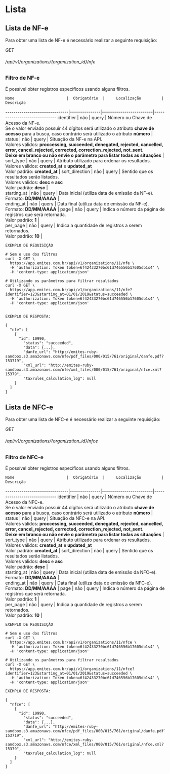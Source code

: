 # Lista

## Lista de NF-e  

Para obter uma lista de NF-e é necessário realizar a seguinte requisição:  


<div class="api-endpoint">
  <div class="endpoint-data">
    <i class="label label-get">GET</i>
    <h6>/api/v1/organizations/{organization_id}/nfe</h6>
  </div>
</div>

### Filtro de NF-e  

É possível obter registros específicos usando alguns filtros.

    Nome                       |  Obrigatório  |     Localização         |    Descrição         
-------------------------------|---------------|-------------------------|------------------------------
    identifier                 |  não          |  query                  |   Número ou Chave de Acesso da NF-e. <br>Se o valor enviado possuir 44 dígitos será utilizado o atributo **chave de acesso** para a busca, caso contrário será utilizado o atributo **número**          |
    status                     |  não          |  query                  |   Situação da NF-e na API.<br>Valores válidos: **proccessing, succeeded, denegated, rejected, cancelled, error, cancel_rejected, corrected, correction_rejected, not_sent**.<br> **Deixe em branco ou não envie o parâmetro para listar todas as situações**          |
    sort_type                  |  não          |  query                  |   Atributo utilizado para ordenar os resultados. <br> Valores válidos: **created_at** e **updated_at**<br>Valor padrão: **created_at**         |
    sort_direction             |  não          |  query                  |   Sentido que os resultados serão listados.<br> Valores válidos: **desc** e **asc**<br>Valor padrão: **desc**                |  
    starting_at                |  não          |  query                  |   Data inicial (utiliza data de emissão da NF-e).<br>Formato: **DD/MM/AAAA**          |  
    ending_at                  |  não          |  query                  |   Data final (utiliza data de emissão da NF-e).<br>Formato: **DD/MM/AAAA**          |
    page                       |  não          |  query                  |   Indica o número da página de registros que será retornada.<br>Valor padrão: **1**          |  
    per_page                   |  não          |  query                  |   Indica a quantidade de registros a serem retornados.<br>Valor padrão: **10**       |

```shell
EXEMPLO DE REQUISIÇÃO

# Sem o uso dos filtros
curl -X GET \
  https://app.emites.com.br/api/v1/organizations/11/nfe \
  -H 'authorization: Token token=6f42433270bc61d746556b17605db1s4' \
  -H 'content-type: application/json'

# Utilizando os parâmetros para filtrar resultados
curl -X GET \
  https://app.emites.com.br/api/v1/organizations/11/nfe?identifier=123&starting_at=01/01/2019&status=succeeded \
  -H 'authorization: Token token=6f42433270bc61d746556b17605db1s4' \
  -H 'content-type: application/json'


EXEMPLO DE RESPOSTA:

{
  "nfe": [
    {
      "id": 10990,
        "status": "succeeded",
        "data": {...},
        "danfe_url": "http://emites-ruby-sandbox.s3.amazonaws.com/nfe/pdf_files/000/015/761/original/danfe.pdf?153719",
        "xml_url": "http://emites-ruby-sandbox.s3.amazonaws.com/nfe/xml_files/000/015/761/original/nfce.xml?15379",
        "taxrules_calculation_log": null
    }
  ]
}
```

## Lista de NFC-e  

Para obter uma lista de NFC-e é necessário realizar a seguinte requisição:  


<div class="api-endpoint">
  <div class="endpoint-data">
    <i class="label label-get">GET</i>
    <h6>/api/v1/organizations/{organization_id}/nfce</h6>
  </div>
</div>

### Filtro de NFC-e  

É possível obter registros específicos usando alguns filtros.

    Nome                       |  Obrigatório  |     Localização         |    Descrição         
-------------------------------|---------------|-------------------------|------------------------------
    identifier                 |  não          |  query                  |   Número ou Chave de Acesso da NFC-e. <br>Se o valor enviado possuir 44 dígitos será utilizado o atributo **chave de acesso** para a busca, caso contrário será utilizado o atributo **número**          |
    status                     |  não          |  query                  |   Situação da NFC-e na API.<br>Valores válidos: **proccessing, succeeded, denegated, rejected, cancelled, error, cancel_rejected, corrected, correction_rejected, not_sent**.<br> **Deixe em branco ou não envie o parâmetro para listar todas as situações**          |
    sort_type                  |  não          |  query                  |   Atributo utilizado para ordenar os resultados. <br> Valores válidos: **created_at** e **updated_at**<br>Valor padrão: **created_at**         |
    sort_direction             |  não          |  query                  |   Sentido que os resultados serão listados.<br> Valores válidos: **desc** e **asc**<br>Valor padrão: **desc**                |  
    starting_at                |  não          |  query                  |   Data inicial (utiliza data de emissão da NFC-e).<br>Formato: **DD/MM/AAAA**          |  
    ending_at                  |  não          |  query                  |   Data final (utiliza data de emissão da NFC-e).<br>Formato: **DD/MM/AAAA**          |
    page                       |  não          |  query                  |   Indica o número da página de registros que será retornada.<br>Valor padrão: **1**          |  
    per_page                   |  não          |  query                  |   Indica a quantidade de registros a serem retornados.<br>Valor padrão: **10**       |

```shell
EXEMPLO DE REQUISIÇÃO

# Sem o uso dos filtros
curl -X GET \
  https://app.emites.com.br/api/v1/organizations/11/nfce \
  -H 'authorization: Token token=6f42433270bc61d746556b17605db1s4' \
  -H 'content-type: application/json'

# Utilizando os parâmetros para filtrar resultados
curl -X GET \
  https://app.emites.com.br/api/v1/organizations/11/nfce?identifier=123&starting_at=01/01/2019&status=succeeded \
  -H 'authorization: Token token=6f42433270bc61d746556b17605db1s4' \
  -H 'content-type: application/json'

EXEMPLO DE RESPOSTA:

{
  "nfce": [
    {
      "id": 10990,
        "status": "succeeded",
        "data": {...},
        "danfe_url": "http://emites-ruby-sandbox.s3.amazonaws.com/nfce/pdf_files/000/015/761/original/danfe.pdf?153719",
        "xml_url": "http://emites-ruby-sandbox.s3.amazonaws.com/nfce/xml_files/000/015/761/original/nfce.xml?15379",
        "taxrules_calculation_log": null
    }
  ]
}
```
